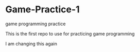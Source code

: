 # Game-Practice-1
game programming practice

This is the first repo to use for practicing game programming

I am changing this again